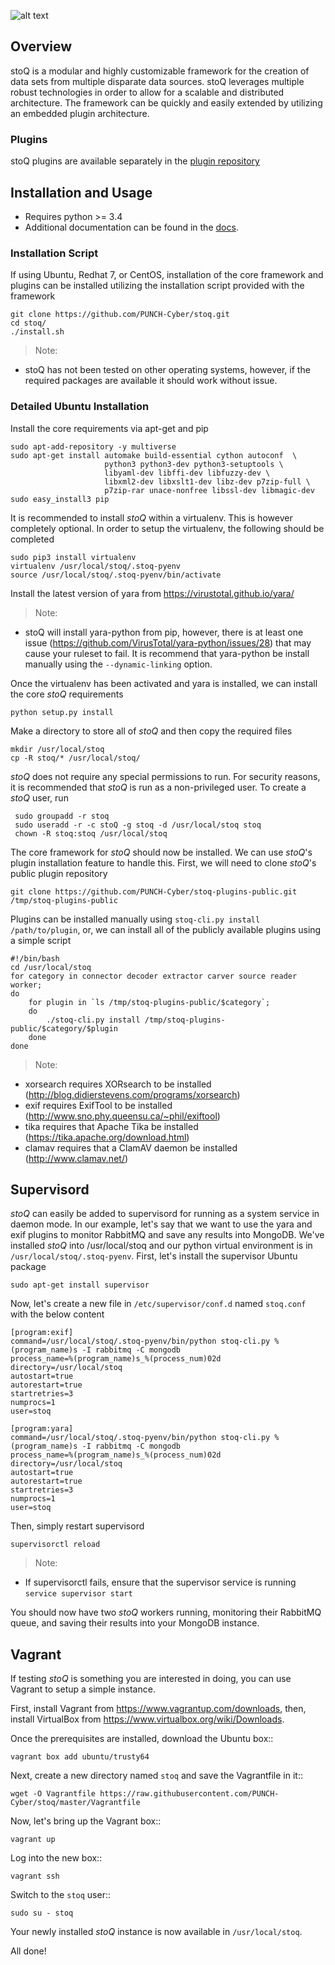 
![alt text](http://stoq.punchcyber.com/i/logo_stoq_mark.png "stoQ")

## Overview

stoQ is a modular and highly customizable framework for the creation of data
sets from multiple disparate data sources. stoQ leverages multiple robust
technologies in order to allow for a scalable and distributed architecture.
The framework can be quickly and easily extended by utilizing an embedded
plugin architecture.

### Plugins

stoQ plugins are available separately in the [plugin repository](https://github.com/PUNCH-Cyber/stoq-plugins-public)


## Installation and Usage

 - Requires python >= 3.4
 - Additional documentation can be found in the [docs](http://stoq.punchcyber.com/docs/).


### Installation Script

If using Ubuntu, Redhat 7, or CentOS, installation of the core framework and
plugins can be installed utilizing the installation script provided with the
framework

    git clone https://github.com/PUNCH-Cyber/stoq.git
    cd stoq/
    ./install.sh

> Note:
  - stoQ has not been tested on other operating systems, however,
  if the required packages are available it should work without issue.


### Detailed Ubuntu Installation

Install the core requirements via apt-get and pip

    sudo apt-add-repository -y multiverse
    sudo apt-get install automake build-essential cython autoconf  \
                         python3 python3-dev python3-setuptools \
                         libyaml-dev libffi-dev libfuzzy-dev \
                         libxml2-dev libxslt1-dev libz-dev p7zip-full \
                         p7zip-rar unace-nonfree libssl-dev libmagic-dev
    sudo easy_install3 pip


It is recommended to install *stoQ* within a virtualenv. This is however
completely optional.  In order to setup the virtualenv, the following should be
completed

    sudo pip3 install virtualenv
    virtualenv /usr/local/stoq/.stoq-pyenv
    source /usr/local/stoq/.stoq-pyenv/bin/activate

Install the latest version of yara from https://virustotal.github.io/yara/

> Note:
  - stoQ will install yara-python from pip, however, there is at least one
  issue (https://github.com/VirusTotal/yara-python/issues/28) that may
  cause your ruleset to fail. It is recommend that yara-python be
  install manually using the ```--dynamic-linking``` option.

Once the virtualenv has been activated and yara is installed, we can install
the core *stoQ* requirements

    python setup.py install

Make a directory to store all of *stoQ* and then copy the required files

    mkdir /usr/local/stoq
    cp -R stoq/* /usr/local/stoq/

*stoQ* does not require any special permissions to run. For security reasons,
it is recommended that *stoQ* is run as a non-privileged user. To create a
*stoQ* user, run

     sudo groupadd -r stoq
     sudo useradd -r -c stoQ -g stoq -d /usr/local/stoq stoq
     chown -R stoq:stoq /usr/local/stoq

The core framework for *stoQ* should now be installed. We can use *stoQ*'s plugin
installation feature to handle this. First, we will need to clone *stoQ*'s public
plugin repository

    git clone https://github.com/PUNCH-Cyber/stoq-plugins-public.git /tmp/stoq-plugins-public

Plugins can be installed manually using ```stoq-cli.py install /path/to/plugin```,
or, we can install all of the publicly available plugins using a simple script

    #!/bin/bash
    cd /usr/local/stoq
    for category in connector decoder extractor carver source reader worker;
    do
        for plugin in `ls /tmp/stoq-plugins-public/$category`;
        do
            ./stoq-cli.py install /tmp/stoq-plugins-public/$category/$plugin
        done
    done

> Note:
 - xorsearch requires XORsearch to be installed (http://blog.didierstevens.com/programs/xorsearch)
 - exif requires ExifTool to be installed (http://www.sno.phy.queensu.ca/~phil/exiftool)
 - tika requires that Apache Tika be installed (https://tika.apache.org/download.html)
 - clamav requires that a ClamAV daemon be installed (http://www.clamav.net/)


## Supervisord

*stoQ* can easily be added to supervisord for running as a system service in
daemon mode. In our example, let's say that we want to use the yara and exif
plugins to monitor RabbitMQ and save any results into MongoDB. We've installed
*stoQ* into /usr/local/stoq and our python virtual environment is in
```/usr/local/stoq/.stoq-pyenv```. First, let's install the supervisor Ubuntu package

    sudo apt-get install supervisor


Now, let's create a new file in ```/etc/supervisor/conf.d``` named ```stoq.conf```
with the below content

    [program:exif]
    command=/usr/local/stoq/.stoq-pyenv/bin/python stoq-cli.py %(program_name)s -I rabbitmq -C mongodb
    process_name=%(program_name)s_%(process_num)02d
    directory=/usr/local/stoq
    autostart=true
    autorestart=true
    startretries=3
    numprocs=1
    user=stoq

    [program:yara]
    command=/usr/local/stoq/.stoq-pyenv/bin/python stoq-cli.py %(program_name)s -I rabbitmq -C mongodb
    process_name=%(program_name)s_%(process_num)02d
    directory=/usr/local/stoq
    autostart=true
    autorestart=true
    startretries=3
    numprocs=1
    user=stoq


Then, simply restart supervisord

    supervisorctl reload


> Note:
  - If supervisorctl fails, ensure that the supervisor service is running
  ```service supervisor start```

You should now have two *stoQ* workers running, monitoring their RabbitMQ queue,
and saving their results into your MongoDB instance.

## Vagrant

If testing *stoQ* is something you are interested in doing, you can use Vagrant
to setup a simple instance.

First, install Vagrant from https://www.vagrantup.com/downloads, then, install
VirtualBox from https://www.virtualbox.org/wiki/Downloads.

Once the prerequisites are installed, download the Ubuntu box::

    vagrant box add ubuntu/trusty64

Next, create a new directory named ```stoq``` and save the Vagrantfile in it::

    wget -O Vagrantfile https://raw.githubusercontent.com/PUNCH-Cyber/stoq/master/Vagrantfile


Now, let's bring up the Vagrant box::

    vagrant up


Log into the new box::

    vagrant ssh


Switch to the ```stoq``` user::

    sudo su - stoq


Your newly installed *stoQ* instance is now available in ``/usr/local/stoq``.

All done!
